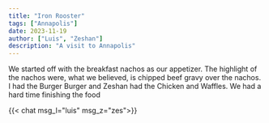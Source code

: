 ```yaml
---
title: "Iron Rooster"
tags: ["Annapolis"]
date: 2023-11-19
author: ["Luis", "Zeshan"]
description: "A visit to Annapolis"
---
```


We started off with the breakfast nachos as our appetizer. The highlight of the nachos were, what we believed, is chipped beef gravy over the nachos. I had the Burger Burger and Zeshan had the Chicken and Waffles. We had a hard time finishing the food

{{< chat msg_l="luis" msg_z="zes">}}
